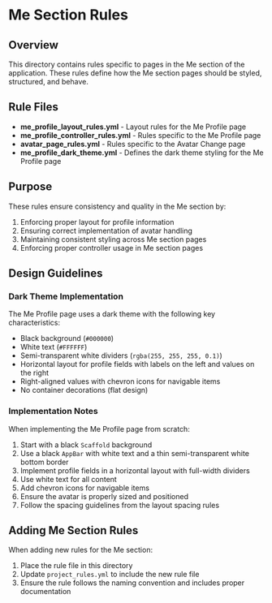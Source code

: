 # Me Section Rules

## Overview
This directory contains rules specific to pages in the Me section of the application. These rules define how the Me section pages should be styled, structured, and behave.

## Rule Files

- **me_profile_layout_rules.yml** - Layout rules for the Me Profile page
- **me_profile_controller_rules.yml** - Rules specific to the Me Profile page
- **avatar_page_rules.yml** - Rules specific to the Avatar Change page
- **me_profile_dark_theme.yml** - Defines the dark theme styling for the Me Profile page

## Purpose

These rules ensure consistency and quality in the Me section by:

1. Enforcing proper layout for profile information
2. Ensuring correct implementation of avatar handling
3. Maintaining consistent styling across Me section pages
4. Enforcing proper controller usage in Me section pages

## Design Guidelines

### Dark Theme Implementation
The Me Profile page uses a dark theme with the following key characteristics:
- Black background (`#000000`)
- White text (`#FFFFFF`)
- Semi-transparent white dividers (`rgba(255, 255, 255, 0.1)`)
- Horizontal layout for profile fields with labels on the left and values on the right
- Right-aligned values with chevron icons for navigable items
- No container decorations (flat design)

### Implementation Notes
When implementing the Me Profile page from scratch:
1. Start with a black `Scaffold` background
2. Use a black `AppBar` with white text and a thin semi-transparent white bottom border
3. Implement profile fields in a horizontal layout with full-width dividers
4. Use white text for all content
5. Add chevron icons for navigable items
6. Ensure the avatar is properly sized and positioned
7. Follow the spacing guidelines from the layout spacing rules

## Adding Me Section Rules

When adding new rules for the Me section:

1. Place the rule file in this directory
2. Update `project_rules.yml` to include the new rule file
3. Ensure the rule follows the naming convention and includes proper documentation